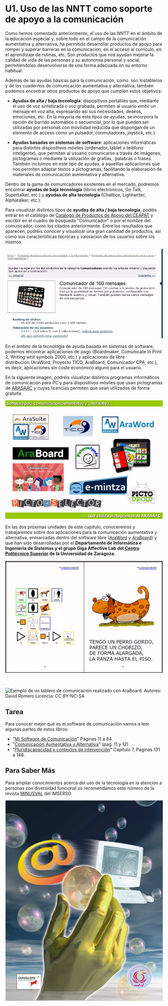
# U1. Uso de las NNTT como soporte de apoyo a la comunicación

Como hemos comentado anteriormente, el uso de las NNTT en el ámbito de la educación especial y, sobre todo en el campo de la comunicación aumentativa y alternativa, ha permitido desarrollar productos de apoyo para romper y superar barreras en la comunicación, en el acceso al currículo, en el aprendizaje de rutinas, etc. Son productos que nos ayudan mejorar la calidad de vida de las personas y su autonomía personal y social, permitiéndoles desenvolverse de una forma adecuada en su entorno habitual.

Además de las ayudas básicas para la comunicación, como  son lostableros y de los cuadernos de comunicación aumentativa y alternativa, también podemos encontrar otros productos de apoyo que cumplen estos objetivos:

- **Ayudas de alta / baja tecnología**: dispositivos portátiles que, mediante el uso de voz sintetizada o voz grabada, permiten al usuario emitir un mensaje en voz alta, expresando así sus necesidades, deseos, emociones, etc. En la mayoría de este tipos de ayudas, se incorpora la opción de barrido automático o secuencial, por lo que pueden ser utilizadas por personas con movilidad reducida que dispongan de un elemento de acceso como un pulsador, conmutadores, joystick, etc.). 

- **Ayudas basadas en sistemas de software**: aplicaciones informáticas para distintos dispositivos móviles (ordenador, tablet o teléfono inteligente), que permiten al usuario comunicarse a través de imágenes, pictogramas o mediante la utilización de grafías,  palabras o frases. También incluímos en este tipo de ayudas, a aquelllas aplicaciones que nos permiten adaptar textos a pictogramas, facilitando la elaboración de materiales de comunicación aumentativa y alternativa.

Dentro de la gama de comunicadores existentes en el mercado, podremos encontrar **ayudas de baja tecnología** (libros electrónicos, Go Talk, Supertalker, etc.) y **ayudas de alta tecnología** (Chatbox, Lightwriter, Alphatalker, etc.).

Para visualizar distintos tipos de **ayudas de alta / baja tecnología**, podéis entrar en el catálogo de [Catálogo de Productos de Apoyo del CEAPAT](http://www.ceapat.es/ceapat_01/cat_apo/catalogo/index.htm) y escribir en el cuadro de búsqueda "Comunicador" o por el nombre del comunicador, como los citados anteriormente. Entre los resultados que aparecen, podréis conocer y visualizar una gran cantidad de productos, así como sus características técnicas y valoración de los usuarios sobre los mismos.


![2.2 Ejemplo de comunicador portatil.](img/CEAPAT.jpg) 

En el ámbito de la tecnología de ayuda basada en sistemas de software, podemos encontrar aplicaciones de pago (Boardmaker, Comunicate In Print 2, Writing whit symbols 2000, etc.) y aplicaciones de libre distribución (AraWord, Proyecto TICO, AraBoard, Comunicador CPA, etc.), es decir, aplicaciones sin coste económico alguno para el usuario.

En la siguiente imagen, podréis visualizar distintos programas informáticos de comunicación para PC y para dispositivos móviles que usan pictogramas de [ARASAAC](http://arasaac.org/) y cuyas licencias permiten que sean utilizados de forma gratuita.


![2.3 Relación de programas informáticos para comunicación aumentativa y alternativa en castellanoAutores: José Manuel Marcos y David Romero](img/SOFT.jpg)

En las dos próximas unidades de este capítulo, conoceremos y trabajaremos sobre dos aplicaciones para la comunicación aumentativa y alternativa, enmarcadas dentro del software libre ([AraWord](http://arasuite.proyectotico.es/index.php?title=AraWord) y [AraBoard](http://giga.cps.unizar.es/affectivelab/araboard.html)) y que han sido desarrolladas por el **Departamento de Informática e Ingeniería de Sistemas y el grupo Giga Affective Lab del [Centro Politécnico Superior](https://eina.unizar.es/) de la Universidad de Zaragoza.**


![2.4 Ejemplo de adaptación de una poesía de Douglas Wright con AraWordAutores: José Manuel Marcos y David Romero Licencia: CC BY-NC-SA](img/Tengo_un_perro_asi_ARASAAC.jpg)

 

![Ejemplo de un tablero de comunicación realizado con AraBoard. Autores: David Romero Licencia: CC BY-NC-SA
](img/ARABOARD.jpg)

## Tarea

Para conocer mejor qué es el software de comunicación vamos a leer algunas partes de estos libros:

* "[Mi Software de Comunicación](http://www.ceapat.es/InterPresent2/groups/imserso/documents/binario/softwarecomunicacion.pdf)" Páginas 11 a 84.
* "[Comunicación Aumentativa y Alternativa](http://www.ceapat.es/InterPresent2/groups/imserso/documents/binario/comunicacinaumentativayalterna.pdf)" (pag. 11 y 12)
* "[Pluridiscapacidad y contextos de intervención](http://diposit.ub.edu/dspace/bitstream/2445/33059/7/Pluridiscapacidad_contexto_131030_.pdf)" Capítulo 7, Páginas 131 a 148.

## Para Saber Más

Para ampliar conocimientos acerca del uso de la tecnología en la atención a personas con diversidad funcional os recomendamos este número de la revista [MINUSVAL](http://sid.usal.es/minusval.aspx?ID=2002esp1) del IMSERSO


![2.6 Portada de la revista Minusval de Junio de 2002](img/minusval.png)
